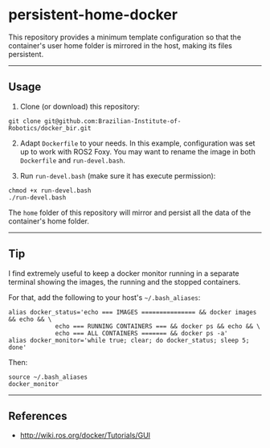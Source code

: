 # persistent-home-docker
This repository provides a minimum template configuration so that the container's user home folder is mirrored in the host, making its files persistent.

---
## Usage

1. Clone (or download) this repository:
```
git clone git@github.com:Brazilian-Institute-of-Robotics/docker_bir.git
```
2. Adapt `Dockerfile` to your needs.
In this example, configuration was set up to work with ROS2 Foxy. You
may want to rename the image in both `Dockerfile` and `run-devel.bash`.

1. Run `run-devel.bash` (make sure it has execute permission):

```
chmod +x run-devel.bash
./run-devel.bash
```

The `home` folder of this repository will mirror and persist all the data of the container's home folder.

---
## Tip

I find extremely useful to keep a docker monitor running in a separate terminal
showing the images, the running and the stopped containers.

For that, add the
following to your host's `~/.bash_aliases`:

```
alias docker_status='echo === IMAGES =============== && docker images && echo && \
             echo === RUNNING CONTAINERS === && docker ps && echo && \
             echo === ALL CONTAINERS ======= && docker ps -a'
alias docker_monitor='while true; clear; do docker_status; sleep 5; done'
```
Then:
```
source ~/.bash_aliases
docker_monitor
```

---
## References
- http://wiki.ros.org/docker/Tutorials/GUI

